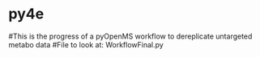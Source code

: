 # py4e
#This is the progress of a pyOpenMS workflow to dereplicate untargeted metabo data 
#File to look at: WorkflowFinal.py
